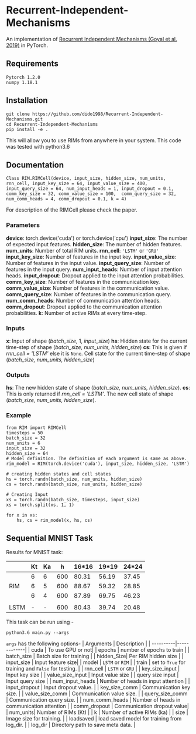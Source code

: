 # Recurrent-Independent-Mechanisms

An implementation of [Recurrent Independent Mechanisms (Goyal et al. 2019)](https://arxiv.org/pdf/1909.10893.pdf) in PyTorch.

## Requirements
```
Pytorch 1.2.0
numpy 1.18.1
```
## Installation
```
git clone https://github.com/dido1998/Recurrent-Independent-Mechanisms.git
cd Recurrent-Independent-Mechanisms
pip install -e .
```
This will allow you to use RIMs from anywhere in your system.
This code was tested with python3.6

## Documentation
```
Class RIM.RIMCell(device, input_size, hidden_size, num_units, rnn_cell, input_key_size = 64, input_value_size = 400,            input_query_size = 64, num_input_heads = 1, input_dropout = 0.1, comm_key_size = 32, comm_value_size = 100,  comm_query_size = 32, num_comm_heads = 4, comm_dropout = 0.1, k = 4)
```
For description of the RIMCell please check the paper.

### Parameters
**device**: torch.device('cuda') or torch.device('cpu')
**input_size**: The number of expected input features.
**hidden_size**: The number of hidden features.
**num_units**: Number of total RIM units.
**rnn_cell**: `'LSTM'` or `'GRU'`
**input_key_size**: Number of features in the input key.
**input_value_size**: Number of features in the input value.
**input_query_size**: Number of features in the input query.
**num_input_heads**: Number of input attention heads.
**input_dropout**: Dropout applied to the input attention probabilities.
**comm_key_size**: Number of features in the communication key.
**comm_value_size**: Number of features in the communication value.
**comm_query_size**: Number of features in the communication query.
**num_comm_heads**: Number of communication attention heads.
**comm_dropout**: Dropout applied to the communication attention probabilities.
**k**: Number of active RIMs at every time-step.

### Inputs
**x**: Input of shape (*batch_size*, 1, *input_size*)
**hs**: Hidden state for the current time-step of shape (*batch_size, num_units, hidden_size*)
**cs**: This is given if *rnn_cell = 'LSTM'* else it is `None`. Cell state for the current time-step of shape (*batch_size, num_units, hidden_size*)

### Outputs 
**hs**: The new hidden state of shape (*batch_size, num_units, hidden_size*).
**cs**: This is only returned if *rnn_cell = 'LSTM'*. The new cell state of shape (*batch_size, num_units, hidden_size*).

### Example
```
from RIM import RIMCell
timesteps = 50
batch_size = 32
num_units = 6
input_size = 32
hidden_size = 64
# Model definition. The definition of each argument is same as above.
rim_model = RIM(torch.device('cuda'), input_size, hidden_size, 'LSTM')

# creating hidden states and cell states
hs = torch.randn(batch_size, num_units, hidden_size)
cs = torch.randn(batch_size, num_units, hidden_size)
 
# Creating Input
xs = torch.randn(batch_size, timesteps, input_size)
xs = torch.split(xs, 1, 1)

for x in xs:
    hs, cs = rim_model(x, hs, cs)
```

## Sequential MNIST Task
Results for MNIST task:

|      | Kt | Ka | h   | 16*16 | 19*19 | 24*24 |
|------|----|----|-----|-------|-------|-------|
|      | 6  | 6  | 600 | 80.31 | 56.19 | 37.45 |
| RIM  | 6  | 5  | 600 | 88.67 | 59.32 | 28.85 |
|      | 6  | 4  | 600 | 87.89 | 69.75 | 46.23 |
|      |    |    |     |       |       |       |
| LSTM | -  | -  | 600 | 80.43 | 39.74 | 20.48 |

This task can be run using - 
```
python3.6 main.py --args
```
`args` has the following options-
| Arguments | Description |
| ----------|-------------|
| cuda | To use GPU or not|
| epochs | number of epochs to train |
| batch_size | Batch size for training |
| hidden_Size| Per RIM hidden size |
| input_size | Input feature size|
| model | `LSTM` or `RIM` |
| train | set to `True` for training and `False` for testing. |
| rnn_cell | `LSTM` or `GRU` |
| key_size_input | Input key size |
| value_size_input | Input value size |
| query size input | Input query size |
| num_input_heads | Number of heads in input attention |
| input_dropout | Input dropout value. |
| key_size_comm | Communication key size. |
| value_size_comm | Communication value size. |
| query_size_comm | Communication query size. |
| num_comm_heads | Number of heads in communication attention  |
| comm_dropout | Communication dropout value|
| num_units| Number of RIMs (Kt) |
| k | Number of active RIMs (ka) |
| size | Image size for training. |
| loadsaved | load saved model for training from log_dir. |
| log_dir | Directory path to save meta data. |







